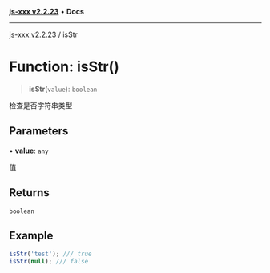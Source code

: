 [**js-xxx v2.2.23**](../README.md) • **Docs**

***

[js-xxx v2.2.23](../README.md) / isStr

# Function: isStr()

> **isStr**(`value`): `boolean`

检查是否字符串类型

## Parameters

• **value**: `any`

值

## Returns

`boolean`

## Example

```ts
isStr('test'); /// true
isStr(null); /// false
```
